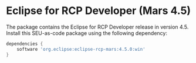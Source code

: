 # Eclipse for RCP Developer (Mars 4.5)

The package contains the Eclipse for RCP Developer release in version 4.5. Install this SEU-as-code package using the following dependency:
```groovy
dependencies {
	software 'org.eclipse:eclipse-rcp-mars:4.5.0:win'
}
```
